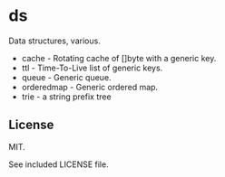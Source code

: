 # ds

Data structures, various.

* cache - Rotating cache of []byte with a generic key.
* ttl - Time-To-Live list of generic keys.
* queue - Generic queue.
* orderedmap - Generic ordered map.
* trie - a string prefix tree

## License

MIT.

See included LICENSE file.